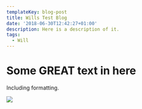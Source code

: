 ```yaml
---
templateKey: blog-post
title: Wills Test Blog
date: '2018-06-30T12:42:27+01:00'
description: Here is a description of it.
tags:
  - Will
---
```

# Some GREAT text in here

Including formatting. 

![](/img/coffee.png)
